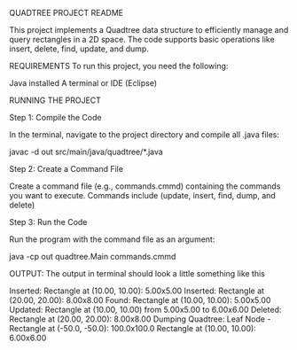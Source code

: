 QUADTREE PROJECT README

This project implements a Quadtree data structure to efficiently manage and query rectangles in a 2D space. 
The code supports basic operations like insert, delete, find, update, and dump.


REQUIREMENTS
To run this project, you need the following:

Java installed
A terminal or IDE (Eclipse)

RUNNING THE PROJECT

Step 1: Compile the Code

In the terminal, navigate to the project directory and compile all .java files:

javac -d out src/main/java/quadtree/*.java

Step 2: Create a Command File

Create a command file (e.g., commands.cmmd) containing the commands you want to execute. Commands include (update, insert, find, dump, and delete)

Step 3: Run the Code

Run the program with the command file as an argument:

java -cp out quadtree.Main commands.cmmd  

OUTPUT:
The output in terminal should look a little something like this 

Inserted: Rectangle at (10.00, 10.00): 5.00x5.00
Inserted: Rectangle at (20.00, 20.00): 8.00x8.00
Found: Rectangle at (10.00, 10.00): 5.00x5.00
Updated: Rectangle at (10.00, 10.00) from 5.00x5.00 to 6.00x6.00
Deleted: Rectangle at (20.00, 20.00): 8.00x8.00
Dumping Quadtree:
Leaf Node - Rectangle at (-50.0, -50.0): 100.0x100.0
	Rectangle at (10.00, 10.00): 6.00x6.00
